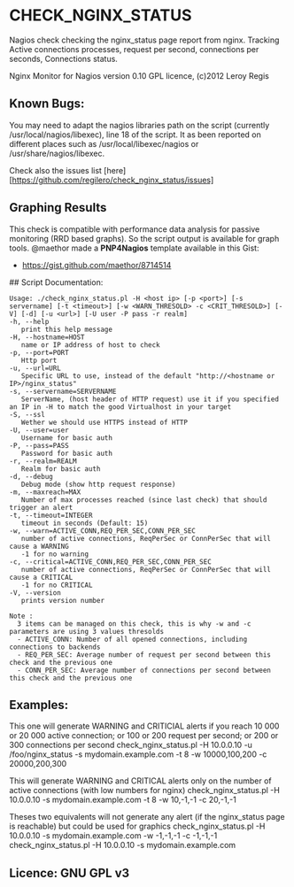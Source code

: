 # CHECK_NGINX_STATUS


Nagios check checking the nginx_status page report from nginx. Tracking Active connections processes, request per second,
 connections per seconds, Connections status.

Nginx Monitor for Nagios version 0.10
GPL licence, (c)2012 Leroy Regis

## Known Bugs:

You may need to adapt the nagios libraries path on the script (currently /usr/local/nagios/libexec), line 18 of the script. It as been reported on different places such as /usr/local/libexec/nagios or /usr/share/nagios/libexec.

Check also the issues list [here][https://github.com/regilero/check_nginx_status/issues]

## Graphing Results


This check is compatible with performance data analysis for passive monitoring (RRD based graphs). So the script output is available for graph tools.
@maethor made a **PNP4Nagios** template available in this Gist:

* https://gist.github.com/maethor/8714514

## Script Documentation:


    Usage: ./check_nginx_status.pl -H <host ip> [-p <port>] [-s servername] [-t <timeout>] [-w <WARN_THRESOLD> -c <CRIT_THRESOLD>] [-V] [-d] [-u <url>] [-U user -P pass -r realm]
    -h, --help
       print this help message
    -H, --hostname=HOST
       name or IP address of host to check
    -p, --port=PORT
       Http port
    -u, --url=URL
       Specific URL to use, instead of the default "http://<hostname or IP>/nginx_status"
    -s, --servername=SERVERNAME
       ServerName, (host header of HTTP request) use it if you specified an IP in -H to match the good Virtualhost in your target
    -S, --ssl
       Wether we should use HTTPS instead of HTTP
    -U, --user=user
       Username for basic auth
    -P, --pass=PASS
       Password for basic auth
    -r, --realm=REALM
       Realm for basic auth
    -d, --debug
       Debug mode (show http request response)
    -m, --maxreach=MAX
       Number of max processes reached (since last check) that should trigger an alert
    -t, --timeout=INTEGER
       timeout in seconds (Default: 15)
    -w, --warn=ACTIVE_CONN,REQ_PER_SEC,CONN_PER_SEC
       number of active connections, ReqPerSec or ConnPerSec that will cause a WARNING
       -1 for no warning
    -c, --critical=ACTIVE_CONN,REQ_PER_SEC,CONN_PER_SEC
       number of active connections, ReqPerSec or ConnPerSec that will cause a CRITICAL
       -1 for no CRITICAL
    -V, --version
       prints version number
    
    Note :
      3 items can be managed on this check, this is why -w and -c parameters are using 3 values thresolds
      - ACTIVE_CONN: Number of all opened connections, including connections to backends
      - REQ_PER_SEC: Average number of request per second between this check and the previous one
      - CONN_PER_SEC: Average number of connections per second between this check and the previous one
    
## Examples: 

This one will generate WARNING and CRITICIAL alerts if you reach 10 000 or 20 000 active connection; or
100 or 200 request per second; or 200 or 300 connections per second
    check_nginx_status.pl -H 10.0.0.10 -u /foo/nginx_status -s mydomain.example.com -t 8 -w 10000,100,200 -c 20000,200,300

This will generate WARNING and CRITICAL alerts only on the number of active connections (with low numbers for nginx)
    check_nginx_status.pl -H 10.0.0.10 -s mydomain.example.com -t 8 -w 10,-1,-1 -c 20,-1,-1

Theses two equivalents will not generate any alert (if the nginx_status page is reachable) but could be used for graphics
    check_nginx_status.pl -H 10.0.0.10 -s mydomain.example.com -w -1,-1,-1 -c -1,-1,-1
    check_nginx_status.pl -H 10.0.0.10 -s mydomain.example.com

## Licence: GNU GPL v3

